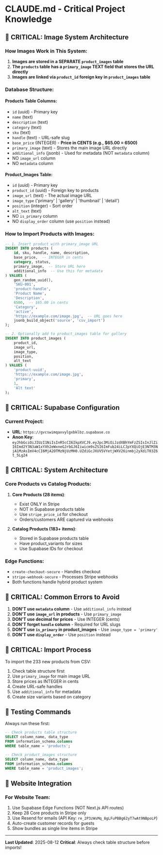 # CLAUDE.md - Critical Project Knowledge

## 🔴 CRITICAL: Image System Architecture

### How Images Work in This System:
1. **Images are stored in a SEPARATE `product_images` table**
2. **The `products` table has a `primary_image` TEXT field that stores the URL directly**
3. **Images are linked via `product_id` foreign key in `product_images` table**

### Database Structure:

#### Products Table Columns:
- `id` (uuid) - Primary key
- `name` (text)
- `description` (text)
- `category` (text)
- `sku` (text)
- `handle` (text) - URL-safe slug
- `base_price` (INTEGER) - **Price in CENTS (e.g., $65.00 = 6500)**
- `primary_image` (text) - Stores the main image URL directly
- `additional_info` (jsonb) - Used for metadata (NOT `metadata` column)
- NO `image_url` column
- NO `metadata` column

#### Product_Images Table:
- `id` (uuid) - Primary key
- `product_id` (uuid) - Foreign key to products
- `image_url` (text) - The actual image URL
- `image_type` ('primary' | 'gallery' | 'thumbnail' | 'detail')
- `position` (integer) - Sort order
- `alt_text` (text)
- NO `is_primary` column
- NO `display_order` column (use `position` instead)

### How to Import Products with Images:

```sql
-- 1. Insert product with primary_image URL
INSERT INTO products (
    id, sku, handle, name, description, 
    base_price,  -- INTEGER in cents
    category, status, 
    primary_image,  -- Store URL here
    additional_info  -- Use this for metadata
) VALUES (
    gen_random_uuid(),
    'SKU-001',
    'product-handle',
    'Product Name',
    'Description',
    6500,  -- $65.00 in cents
    'Category',
    'active',
    'https://example.com/image.jpg',  -- URL goes here
    jsonb_build_object('source', 'csv_import')
);

-- 2. Optionally add to product_images table for gallery
INSERT INTO product_images (
    product_id,
    image_url,
    image_type,
    position,
    alt_text
) VALUES (
    'product-uuid',
    'https://example.com/image.jpg',
    'primary',
    1,
    'Alt text'
);
```

## 🔴 CRITICAL: Supabase Configuration

### Current Project:
- **URL**: `https://gvcswimqaxvylgxbklbz.supabase.co`
- **Anon Key**: `eyJhbGciOiJIUzI1NiIsInR5cCI6IkpXVCJ9.eyJpc3MiOiJzdXBhYmFzZSIsInJlZiI6Imd2Y3N3aW1xYXh2eWxneGJrbGJ6Iiwicm9sZSI6ImFub24iLCJpYXQiOjE3NTM3NjA1MzAsImV4cCI6MjA2OTMzNjUzMH0.UZdiGcJXUV5VYetjWXV26inmbj2yXdiT03Z6t_5Lg24`

## 🔴 CRITICAL: System Architecture

### Core Products vs Catalog Products:
1. **Core Products (28 items)**: 
   - Exist ONLY in Stripe
   - NOT in Supabase products table
   - Use `stripe_price_id` for checkout
   - Orders/customers ARE captured via webhooks

2. **Catalog Products (183+ items)**:
   - Stored in Supabase products table
   - Have product_variants for sizes
   - Use Supabase IDs for checkout

### Edge Functions:
- `create-checkout-secure` - Handles checkout
- `stripe-webhook-secure` - Processes Stripe webhooks
- Both functions handle hybrid product system

## 🔴 CRITICAL: Common Errors to Avoid

1. **DON'T use `metadata` column** - Use `additional_info` instead
2. **DON'T use `image_url` in products** - Use `primary_image` 
3. **DON'T use decimal for prices** - Use INTEGER (cents)
4. **DON'T forget `handle` column** - Required for URL slugs
5. **DON'T use `is_primary` in product_images** - Use `image_type = 'primary'`
6. **DON'T use `display_order`** - Use `position` instead

## 🔴 CRITICAL: Import Process

To import the 233 new products from CSV:
1. Check table structure first
2. Use `primary_image` for main image URL
3. Store prices as INTEGER in cents
4. Create URL-safe handles
5. Use `additional_info` for metadata
6. Create size variants based on category

## 📝 Testing Commands

Always run these first:
```sql
-- Check products table structure
SELECT column_name, data_type 
FROM information_schema.columns 
WHERE table_name = 'products';

-- Check product_images structure  
SELECT column_name, data_type 
FROM information_schema.columns 
WHERE table_name = 'product_images';
```

## 🚨 Website Integration

### For Website Team:
1. Use Supabase Edge Functions (NOT Next.js API routes)
2. Keep 28 Core products in Stripe only
3. Use Resend for emails (API Key: `re_2P3zWsMq_8gLFuPBBg62yT7wAt9NBpoLP`)
4. Auto-create customer records for guests
5. Show bundles as single line items in Stripe

---
**Last Updated**: 2025-08-12
**Critical**: Always check table structure before imports!